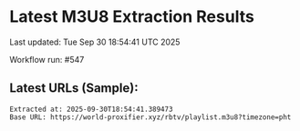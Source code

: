# Latest M3U8 Extraction Results

Last updated: Tue Sep 30 18:54:41 UTC 2025

Workflow run: #547

## Latest URLs (Sample):
```
Extracted at: 2025-09-30T18:54:41.389473
Base URL: https://world-proxifier.xyz/rbtv/playlist.m3u8?timezone=pht

```
